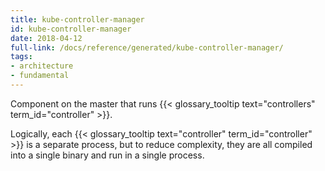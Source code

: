 ```yaml
---
title: kube-controller-manager
id: kube-controller-manager
date: 2018-04-12
full-link: /docs/reference/generated/kube-controller-manager/
tags:
- architecture
- fundamental 
---
```

 Component on the master that runs {{< glossary_tooltip text="controllers" term_id="controller" >}}.

<!--more--> 

Logically, each {{< glossary_tooltip text="controller" term_id="controller" >}} is a separate process, but to reduce complexity, they are all compiled into a single binary and run in a single process.

